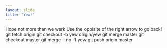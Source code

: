 ```yaml
---
layout: slide
title: "Yew!"
---
```

Hope not more than we werk
Use the oppisite of the right arrow to go back!
git fetch origin
git checkout -b yew origin/yew
git merge master
git checkout master
git merge --no-ff yew
git push origin master
